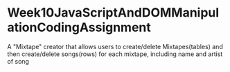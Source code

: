 # Week10JavaScriptAndDOMManipulationCodingAssignment
A "Mixtape" creator that allows users to create/delete Mixtapes(tables) and then create/delete songs(rows) for each mixtape, including name and artist of song
